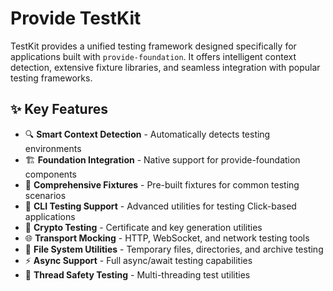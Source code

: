 # Provide TestKit

TestKit provides a unified testing framework designed specifically for applications built with `provide-foundation`. It offers intelligent context detection, extensive fixture libraries, and seamless integration with popular testing frameworks.

## ✨ Key Features

- 🔍 **Smart Context Detection** - Automatically detects testing environments
- 🏗️ **Foundation Integration** - Native support for provide-foundation components
- 🧪 **Comprehensive Fixtures** - Pre-built fixtures for common testing scenarios
- 🚀 **CLI Testing Support** - Advanced utilities for testing Click-based applications
- 🔐 **Crypto Testing** - Certificate and key generation utilities
- 🌐 **Transport Mocking** - HTTP, WebSocket, and network testing tools
- 📁 **File System Utilities** - Temporary files, directories, and archive testing
- ⚡ **Async Support** - Full async/await testing capabilities
- 🧵 **Thread Safety Testing** - Multi-threading test utilities
